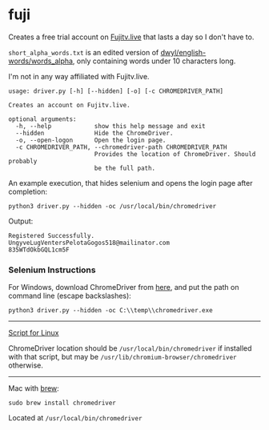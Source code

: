 # fuji
Creates a free trial account on [Fujitv.live](https://fujitv.live/) that lasts a day so I don't have to.

`short_alpha_words.txt` is an edited version of [dwyl/english-words/words_alpha](https://github.com/dwyl/english-words/blob/master/words_alpha.zip), only containing words under 10 characters long.

I'm not in any way affiliated with Fujitv.live.

```
usage: driver.py [-h] [--hidden] [-o] [-c CHROMEDRIVER_PATH]

Creates an account on Fujitv.live.

optional arguments:
  -h, --help            show this help message and exit
  --hidden              Hide the ChromeDriver.
  -o, --open-logon      Open the login page.
  -c CHROMEDRIVER_PATH, --chromedriver-path CHROMEDRIVER_PATH
                        Provides the location of ChromeDriver. Should probably
                        be the full path.
```

An example execution, that hides selenium and opens the login page after completion: 

`python3 driver.py --hidden -oc /usr/local/bin/chromedriver`

Output:

```
Registered Successfully.
UngyveLugVentersPelotaGogos518@mailinator.com
835WTdOkbGQL1cm5F
```


### Selenium Instructions

For Windows, download ChromeDriver from [here](https://sites.google.com/a/chromium.org/chromedriver/downloads), and put the path on command line (escape backslashes):

`python3 driver.py --hidden -oc C:\\temp\\chromedriver.exe`

---

[Script for Linux](https://gist.github.com/ziadoz/3e8ab7e944d02fe872c3454d17af31a5)

ChromeDriver location should be `/usr/local/bin/chromedriver` if installed with that script, but may be `/usr/lib/chromium-browser/chromedriver` otherwise.

---

Mac with [brew](https://brew.sh/):

`sudo brew install chromedriver`

Located at `/usr/local/bin/chromedriver`
